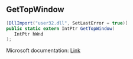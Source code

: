 ## GetTopWindow

```csharp
[DllImport("user32.dll", SetLastError = true)]
public static extern IntPtr GetTopWindow(
   IntPtr hWnd
);
```

Microsoft documentation: [Link](https://docs.microsoft.com/en-us/windows/win32/api/winuser/nf-winuser-gettopwindow)

